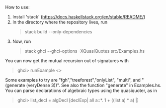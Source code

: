 How to use:

1. Install 'stack' (https://docs.haskellstack.org/en/stable/README/)
2. In the directory where the repository lives, run
   > stack build --only-dependencies
3. Now, run
   > stack ghci --ghci-options -XQuasiQuotes src/Examples.hs

You can now get the mutual recursion out of signatures with
   > ghci> runExample <<example>>

Some examples to try are "fgh","treeforest","onlyList", "multi", and "(generate (veryDense 3))". See also the function "generate" in Examples.hs.
You can parse declarations of algebraic types using the quasiquoter, as in
  > ghci> list_decl = algDecl [declExp| all a::*. 1 + ((list a) * a)  |]

